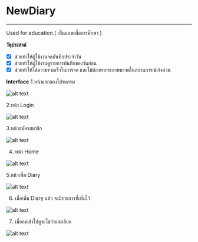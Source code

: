 # NewDiary
-------------------------------------------------------------------------------------------------------
Used for education.( เป็นแอพเพื่อการศึกษา )

**วัตุประสงค์**
- [x] ช่วยทำให้ผู้ใช้งานจดบันทึกประจำวัน
- [x] ช่วยทำให้ผู้ใช้งานดูรายการบันทึกของวันก่อน
- [x] ช่วยทำให้ได้ความรวดเร็วในการจด และไม่ต้องหากระดาษมาจดในสถานการณ์เร่งด่วน

**Interface**
1.หน้าแรกของโปรแกรม

![alt text](https://cdn.discordapp.com/attachments/519863669765570579/772759585467006996/unknown.png)

2.หน้า Login

![alt text](https://cdn.discordapp.com/attachments/519863669765570579/772759661966786570/unknown.png)

3.หน้าสมัครสมาชิก

![alt text](https://cdn.discordapp.com/attachments/519863669765570579/772759715569467412/unknown.png)

4. หน้า Home 

![alt text](https://cdn.discordapp.com/attachments/519863669765570579/772760021732950026/unknown.png)

5.หน้าเพิ่ม Diary

![alt text](https://cdn.discordapp.com/attachments/519863669765570579/772760094089805824/unknown.png)

6. เมื่อเพิ่ม Diary แล้ว จะมีรายการที่เพิ่มไว้

![alt text](https://cdn.discordapp.com/attachments/519863669765570579/772760395236376596/unknown.png)

7. เมื่อกดเข้าไปดูจะโชว์ายละเอียด

![alt text](https://cdn.discordapp.com/attachments/519863669765570579/772760510248124456/unknown.png)
